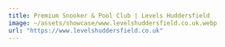 ```yaml
---
title: Premium Snooker & Pool Club | Levels Huddersfield
image: ~/assets/showcase/www.levelshuddersfield.co.uk.webp
url: "https://www.levelshuddersfield.co.uk"
---
```

